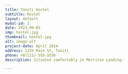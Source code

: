 ```yaml
---
title: Taniti Hostel
subtitle: Hostel
layout: default
modal-id: 2
date: 2023-09-05
img: hostel.jpg
thumbnail: hostel.jpg
alt: image-alt
project-date: April 2014
address: 1235 Main St, Taniti
phone: +8(111)-555-5556
description: Situated comfortably in Merriton Landing.

---
```

